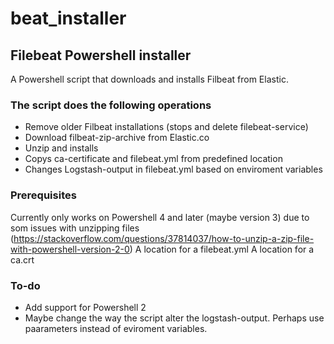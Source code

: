 # beat_installer
## Filebeat Powershell installer

A Powershell script that downloads and installs Filbeat from Elastic.

### The script does the following operations
  - Remove older Filbeat installations (stops and delete filebeat-service)
  - Download filbeat-zip-archive from Elastic.co
  - Unzip and installs
  - Copys ca-certificate and filebeat.yml from predefined location
  - Changes Logstash-output in filebeat.yml based on enviroment variables
  
### Prerequisites

Currently only works on Powershell 4 and later (maybe version 3) due to som issues with unzipping files (https://stackoverflow.com/questions/37814037/how-to-unzip-a-zip-file-with-powershell-version-2-0)
A location for a filebeat.yml
A location for a ca.crt

### To-do
 - Add support for Powershell 2
 - Maybe change the way the script alter the logstash-output. Perhaps use paarameters instead of eviroment variables.
